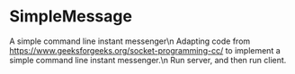 # SimpleMessage
A simple command line instant messenger\n
Adapting code from https://www.geeksforgeeks.org/socket-programming-cc/ to implement a simple command line instant messenger.\n
Run server, and then run client.
